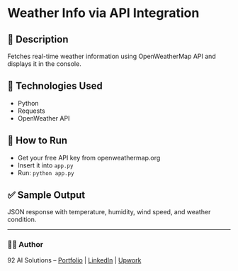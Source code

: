# Weather Info via API Integration

## 📌 Description
Fetches real-time weather information using OpenWeatherMap API and displays it in the console.

## 🧰 Technologies Used
- Python  
- Requests  
- OpenWeather API  

## 🚀 How to Run
- Get your free API key from openweathermap.org  
- Insert it into `app.py`  
- Run: `python app.py`

## ✅ Sample Output
JSON response with temperature, humidity, wind speed, and weather condition.

---

### 👨‍💻 Author
92 AI Solutions – [Portfolio](#) | [LinkedIn](#) | [Upwork](#)
